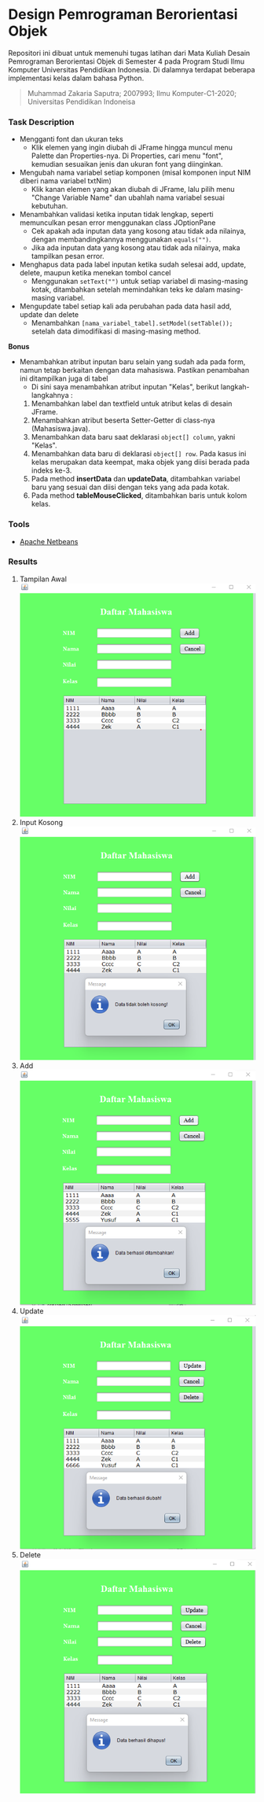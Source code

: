 # Design Pemrograman Berorientasi Objek
Repositori ini dibuat untuk memenuhi tugas latihan dari Mata Kuliah Desain Pemrograman Berorientasi Objek di Semester 4 pada Program Studi Ilmu Komputer Universitas Pendidikan Indonesia. Di dalamnya terdapat beberapa implementasi kelas dalam bahasa Python.
> Muhammad Zakaria Saputra; 2007993; Ilmu Komputer-C1-2020; Universitas Pendidikan Indoneisa

### Task Description
* Mengganti font dan ukuran teks
  * Klik elemen yang ingin diubah di JFrame hingga muncul menu Palette dan Properties-nya. Di Properties, cari menu "font", kemudian sesuaikan jenis dan ukuran font yang diinginkan.
* Mengubah nama variabel setiap komponen (misal komponen input NIM diberi nama variabel txtNim)
  * Klik kanan elemen yang akan diubah di JFrame, lalu pilih menu "Change Variable Name" dan ubahlah nama variabel sesuai kebutuhan.
* Menambahkan validasi ketika inputan tidak lengkap, seperti memunculkan pesan error menggunakan class JOptionPane
  * Cek apakah ada inputan data yang kosong atau tidak ada nilainya, dengan membandingkannya menggunakan `equals("")`. 
  * Jika ada inputan data yang kosong atau tidak ada nilainya, maka tampilkan pesan error.
* Menghapus data pada label inputan ketika sudah selesai add, update, delete, maupun ketika menekan tombol cancel
  * Menggunakan `setText("")` untuk setiap variabel di masing-masing kotak, ditambahkan setelah memindahkan teks ke dalam masing-masing variabel. 
* Mengupdate tabel setiap kali ada perubahan pada data hasil add, update dan delete
  * Menambahkan `[nama_variabel_tabel].setModel(setTable());` setelah data dimodifikasi di masing-masing method.

**Bonus**
* Menambahkan atribut inputan baru selain yang sudah ada pada form, namun tetap berkaitan dengan data mahasiswa. Pastikan penambahan ini ditampilkan juga di tabel
  * Di sini saya menambahkan atribut inputan "Kelas", berikut langkah-langkahnya :
   1.  Menambahkan label dan textfield untuk atribut kelas di desain JFrame.
   2.  Menambahkan atribut beserta Setter-Getter di class-nya (Mahasiswa.java).
   3.  Menambahkan data baru saat deklarasi `object[] column`, yakni "Kelas".
   4.  Menambahkan data baru di deklarasi `object[] row`. Pada kasus ini kelas merupakan data keempat, maka objek yang diisi berada pada indeks ke-3.
   5.  Pada method **insertData** dan **updateData**, ditambahkan variabel baru yang sesuai dan diisi dengan teks yang ada pada kotak.
   6.  Pada method **tableMouseClicked**, ditambahkan baris untuk kolom kelas.

### Tools
- [Apache Netbeans](https://netbeans.apache.org/)

### Results
1. Tampilan Awal</br>
![awal](https://github.com/zakariasaputra/LATIHAN5DPBO2022/blob/ba0142f2569fa339ddb25cfd4f4ab71e23854ab4/Screenshot%20Hasil/Tampilan%20Awal.png)</br>
2. Input Kosong</br>
![kosong](https://github.com/zakariasaputra/LATIHAN5DPBO2022/blob/ba0142f2569fa339ddb25cfd4f4ab71e23854ab4/Screenshot%20Hasil/Input%20Kosong.png)</br>
3. Add</br>
![add](https://github.com/zakariasaputra/LATIHAN5DPBO2022/blob/ba0142f2569fa339ddb25cfd4f4ab71e23854ab4/Screenshot%20Hasil/Add.png)</br>
4. Update</br>
![update](https://github.com/zakariasaputra/LATIHAN5DPBO2022/blob/ba0142f2569fa339ddb25cfd4f4ab71e23854ab4/Screenshot%20Hasil/Update.png)</br>
5. Delete</br>
![delete](https://github.com/zakariasaputra/LATIHAN5DPBO2022/blob/ba0142f2569fa339ddb25cfd4f4ab71e23854ab4/Screenshot%20Hasil/Delete.png)</br>
